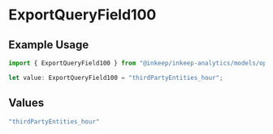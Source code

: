 # ExportQueryField100

## Example Usage

```typescript
import { ExportQueryField100 } from "@inkeep/inkeep-analytics/models/operations";

let value: ExportQueryField100 = "thirdPartyEntities_hour";
```

## Values

```typescript
"thirdPartyEntities_hour"
```
